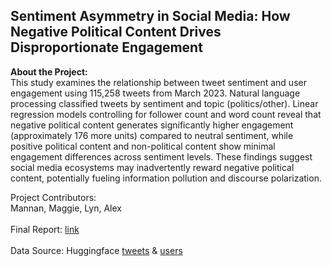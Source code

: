 ## Sentiment Asymmetry in Social Media: How Negative Political Content Drives Disproportionate Engagement

**About the Project:**<br>
This study examines the relationship between tweet sentiment and user engagement using 115,258 tweets from March 2023. Natural language processing classified tweets by sentiment and topic (politics/other). Linear regression models controlling for follower count and word count reveal that negative political content generates significantly higher engagement (approximately 176 more units) compared to neutral sentiment, while positive political content and non-political content show minimal engagement differences across sentiment levels. These findings suggest social media ecosystems may inadvertently reward negative political content, potentially fueling information pollution and discourse polarization.

Project Contributors: <br>
Mannan, Maggie, Lyn, Alex <br><br>
Final Report: [link](https://github.com/mids-w203/lab-2-bayesian-bears-/blob/main/reports/Lab2_Report/Lab2.pdf)<br><br>
Data Source: Huggingface [tweets](https://huggingface.co/datasets/enryu43/twitter100m_tweets) & [users](https://huggingface.co/datasets/enryu43/twitter100m_users)
